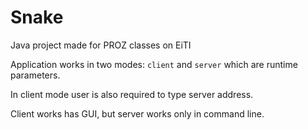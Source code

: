 # Snake

Java project made for PROZ classes on EiTI

Application works in two modes: `client` and `server` which are runtime parameters.

In client mode user is also required to type server address.

Client works has GUI, but server works only in command line.